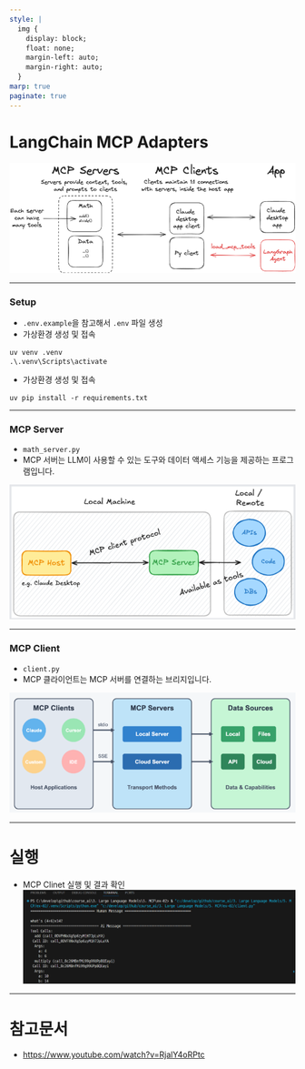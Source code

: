 ```yaml
---
style: |
  img {
    display: block;
    float: none;
    margin-left: auto;
    margin-right: auto;
  }
marp: true
paginate: true
---
```

# LangChain MCP Adapters

![alt text](./img/image.png)

---
### Setup
- `.env.example`을 참고해서 `.env` 파일 생성
- 가상환경 생성 및 접속 
```shell
uv venv .venv 
.\.venv\Scripts\activate
```
- 가상환경 생성 및 접속 
```shell
uv pip install -r requirements.txt
```

---
### MCP Server
- `math_server.py`
- MCP 서버는 LLM이 사용할 수 있는 도구와 데이터 액세스 기능을 제공하는 프로그램입니다. 

![alt text](./img/image-3.png)

---
### MCP Client
- `client.py`
- MCP 클라이언트는 MCP 서버를 연결하는 브리지입니다.

![alt text](./img/image-1.png)

---
# 실행 
- MCP Clinet 실행 및 결과 확인 
![alt text](./img/image-2.png)

---
# 참고문서
- https://www.youtube.com/watch?v=RjalY4oRPtc



